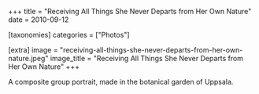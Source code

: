 +++
title = "Receiving All Things She Never Departs from Her Own Nature"
date = 2010-09-12

[taxonomies]
categories = ["Photos"]

[extra]
image = "receiving-all-things-she-never-departs-from-her-own-nature.jpeg"
image_title = "Receiving All Things She Never Departs from Her Own Nature"
+++

A composite group portrait, made in the botanical garden of Uppsala.
